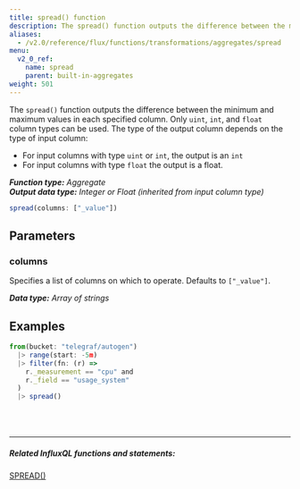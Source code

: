```yaml
---
title: spread() function
description: The spread() function outputs the difference between the minimum and maximum values in each specified column.
aliases:
  - /v2.0/reference/flux/functions/transformations/aggregates/spread
menu:
  v2_0_ref:
    name: spread
    parent: built-in-aggregates
weight: 501
---
```


The `spread()` function outputs the difference between the minimum and maximum values in each specified column.
Only `uint`, `int`, and `float` column types can be used.
The type of the output column depends on the type of input column:

- For input columns with type `uint` or `int`, the output is an `int`
- For input columns with type `float` the output is a float.

_**Function type:** Aggregate_  
_**Output data type:** Integer or Float (inherited from input column type)_

```js
spread(columns: ["_value"])
```

## Parameters

### columns
Specifies a list of columns on which to operate. Defaults to `["_value"]`.

_**Data type:** Array of strings_

## Examples
```js
from(bucket: "telegraf/autogen")
  |> range(start: -5m)
  |> filter(fn: (r) =>
    r._measurement == "cpu" and
    r._field == "usage_system"
  )
  |> spread()
```

<hr style="margin-top:4rem"/>

##### Related InfluxQL functions and statements:
[SPREAD()](https://docs.influxdata.com/influxdb/latest/query_language/functions/#spread)  
